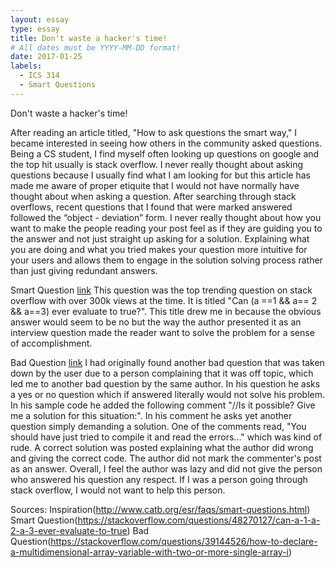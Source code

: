 ```yaml
---
layout: essay
type: essay
title: Don't waste a hacker's time!
# All dates must be YYYY-MM-DD format!
date: 2017-01-25
labels:
  - ICS 314
  - Smart Questions
---
```


Don't waste a hacker's time!

After reading an article titled, "How to ask questions the smart way," I became interested in seeing how others in the community asked questions. Being a CS student, I find myself often looking up questions on google and the top hit usually is stack overflow. I never really thought about asking questions because I usually find what I am looking for but this article has made me aware of proper etiquite that I would not have normally have thought about when asking a question. After searching through stack overflows, recent questions that I found that were marked answered followed the “object - deviation” form. I never really thought about how you want to make the people reading your post feel as if they are guiding you to the answer and not just straight up asking for a solution. Explaining what you are doing and what you tried makes your question more intuitive for your users and allows them to engage in the solution solving process rather than just giving redundant answers.

Smart Question <a href="https://stackoverflow.com/questions/48270127/can-a-1-a-2-a-3-ever-evaluate-to-true">link</a>
This question was the top trending question on stack overflow with over 300k views at the time. It is titled "Can (a ==1 && a== 2 && a==3) ever evaluate to true?". This title drew me in because the obvious answer would seem to be no but the way the author presented it as an interview question made the reader want to solve the problem for a sense of accomplishment.
  
Bad Question <a href="https://stackoverflow.com/questions/39144526/how-to-declare-a-multidimensional-array-variable-with-two-or-more-single-array-i">link</a>
I had originally found another bad question that was taken down by the user due to a person complaining that it was off topic, which led me to another bad question by the same author. In his question he asks a yes or no question which if answered literally would not solve his problem. In his sample code he added the following comment "//Is it possible? Give me a solution for this situation:". In his comment he asks yet another question simply demanding a solution. One of the comments read, "You should have just tried to compile it and read the errors..." which was kind of rude. A correct solution was posted explaining what the author did wrong and giving the correct code. The author did not mark the commenter's post as an answer. Overall, I feel the author was lazy and did not give the person who answered his question any respect. If I was a person going through stack overflow, I would not want to help this person.
 
  
  
Sources:
Inspiration(http://www.catb.org/esr/faqs/smart-questions.html)
Smart Question(https://stackoverflow.com/questions/48270127/can-a-1-a-2-a-3-ever-evaluate-to-true)
Bad Question(https://stackoverflow.com/questions/39144526/how-to-declare-a-multidimensional-array-variable-with-two-or-more-single-array-i)

